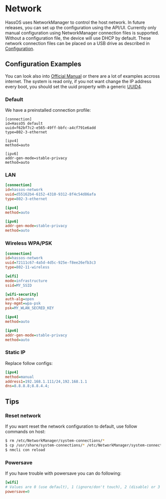 # Network

HassOS uses NetworkManager to control the host network. In future releases, you can set up the configuration using the API/UI.
Currently only manual configuration using NetworkManager connection files is supported. Without a configuration file, the device will use DHCP by default. These network connection files can be placed on a USB drive as described in [Configuration][configuration-usb].

## Configuration Examples

You can look also into [Official Manual][keyfile] or there are a lot of examples accross internet. The system is read only, if you not want change the IP address every boot, you should set the uuid property with a generic [UUID4][uuid].

### Default

We have a preinstalled connection profile:
```
[connection]
id=HassOS default
uuid=f62bf7c2-e565-49ff-bbfc-a4cf791e6add
type=802-3-ethernet

[ipv4]
method=auto

[ipv6]
addr-gen-mode=stable-privacy
method=auto
```

### LAN
```ini
[connection]
id=hassos-network
uuid=d55162b4-6152-4310-9312-8f4c54d86afa
type=802-3-ethernet

[ipv4]
method=auto

[ipv6]
addr-gen-mode=stable-privacy
method=auto
```

### Wireless WPA/PSK
```ini
[connection]
id=hassos-network
uuid=72111c67-4a5d-4d5c-925e-f8ee26efb3c3
type=802-11-wireless

[wifi]
mode=infrastructure
ssid=MY_SSID

[wifi-security]
auth-alg=open
key-mgmt=wpa-psk
psk=MY_WLAN_SECRED_KEY

[ipv4]
method=auto

[ipv6]
addr-gen-mode=stable-privacy
method=auto
```

### Static IP

Replace follow configs:
```ini
[ipv4]
method=manual
address1=192.168.1.111/24,192.168.1.1
dns=8.8.8.8;8.8.4.4;
```

## Tips

### Reset network

If you want reset the network configuration to default, use follow commands on host:
```bash
$ rm /etc/NetworkManager/system-connections/*
$ cp /usr/share/system-connections/* /etc/NetworkManager/system-connections/
$ nmcli con reload
```

### Powersave

If you have trouble with powersave you can do following:
```ini
[wifi]
# Values are 0 (use default), 1 (ignore/don't touch), 2 (disable) or 3 (enable).
powersave=0
```

[keyfile]: https://developer.gnome.org/NetworkManager/stable/nm-settings.html
[configuration-usb]: configuration.md
[uuid]: https://www.uuidgenerator.net/
